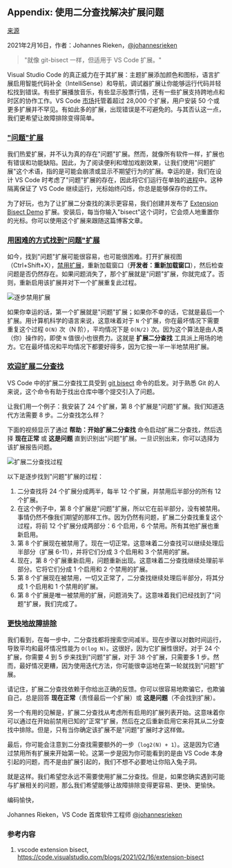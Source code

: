 ## Appendix: 使用二分查找解决扩展问题

[来源](https://code.visualstudio.com/blogs/2021/02/16/extension-bisect "Permalink to Resolving extension issues with bisect")

2021年2月16日，作者：Johannes Rieken，[@johannesrieken](https://twitter.com/johannesrieken)

> "就像 git-bisect 一样，但适用于 VS Code 扩展。"

Visual Studio Code 的真正威力在于其扩展：主题扩展添加颜色和图标，语言扩展启用智能代码补全（IntelliSense）和导航，调试器扩展让你能够运行代码并轻松找到错误。有些扩展播放音乐，有些显示股票行情，还有一些扩展支持跨地点和时区的协作工作。VS Code [市场](https://marketplace.visualstudio.com/vscode)托管着超过 28,000 个扩展，用户安装 50 个或更多扩展并不罕见。有如此多的扩展，出现错误是不可避免的。与其否认这一点，我们更希望让故障排除变得简单。

### ["问题"扩展](https://code.visualstudio.com/blogs/2021/02/16/extension-bisect#_bad-extensions)

我们热爱扩展，并不认为真的存在"问题"扩展。然而，就像所有软件一样，扩展也有错误和功能缺陷。因此，为了阅读便利和增加戏剧效果，让我们使用"问题扩展"这个术语，指的是可能会崩溃或显示不期望行为的扩展。幸运的是，我们在设计 VS Code 时考虑了"问题"扩展的存在，因此将它们运行在单独的[进程](https://code.visualstudio.com/api/advanced-topics/extension-host)中。这种隔离保证了 VS Code 继续运行，光标始终闪烁，你总是能够保存你的工作。

为了好玩，也为了让扩展二分查找的演示更容易，我们创建并发布了 [Extension Bisect Demo](https://marketplace.visualstudio.com/items?itemName=jrieken.bisectdemo) 扩展。安装后，每当你输入"bisect"这个词时，它会烦人地重置你的光标。你可以使用这个扩展来跟随这篇博客文章。

### [用困难的方式找到"问题"扩展](https://code.visualstudio.com/blogs/2021/02/16/extension-bisect#_finding-a-bad-extension-the-hard-way)

如今，找到"问题"扩展可能很容易，也可能很困难。打开扩展视图（Ctrl+Shift+X），[禁用扩展](https://code.visualstudio.com/docs/configure/extensions/extension-marketplace#_disable-an-extension)，重新加载窗口（**开发者：重新加载窗口**），然后检查问题是否仍然存在。如果问题消失了，那个扩展就是"问题"扩展，你就完成了。否则，重新启用该扩展并对下一个扩展重复此过程。

![逐步禁用扩展](https://code.visualstudio.com/assets/blogs/2021/02/16/disable_manually.png)

如果你幸运的话，第一个扩展就是"问题"扩展；如果你不幸的话，它就是最后一个扩展。用计算机科学的语言来说，这意味着对于 `N` 个扩展，你在最坏情况下需要重复这个过程 `O(N)` 次（N 阶），平均情况下是 `O(N/2)` 次。因为这个算法是由人类（你）操作的，即使 `N` 值很小也很费力。这就是 **扩展二分查找** 工具派上用场的地方。它在最坏情况和平均情况下都要好得多，因为它按一半一半地禁用扩展。

### [欢迎扩展二分查找](https://code.visualstudio.com/blogs/2021/02/16/extension-bisect#_welcome-extension-bisect)

VS Code 中的扩展二分查找工具受到 [git bisect](https://git-scm.com/docs/git-bisect) 命令的启发。对于熟悉 Git 的人来说，这个命令有助于找出仓库中哪个提交引入了问题。

让我们用一个例子：我安装了 24 个扩展，第 8 个扩展是"问题"扩展。我们知道迭代方法需要 8 步。二分查找怎么样？

下面的视频显示了通过 **帮助：开始扩展二分查找** 命令启动扩展二分查找，然后选择 **现在正常** 或 **这是问题** 直到识别出"问题"扩展。一旦识别出来，你可以选择为该扩展报告问题。

![扩展二分查找过程](https://code.visualstudio.com/assets/blogs/2021/02/16/bisect.gif)

以下是逐步找到"问题"扩展的过程：

1. 二分查找将 24 个扩展分成两半，每半 12 个扩展，并禁用后半部分的所有 12 个扩展。
2. 在这个例子中，第 8 个扩展是"问题"扩展，所以它在前半部分，没有被禁用。事情仍然不像我们期望的那样工作。因为仍然有问题，扩展二分查找重复这个过程，将前 12 个扩展分成两部分：6 个启用，6 个禁用。所有其他扩展也重新启用。
3. 第 8 个扩展现在被禁用了。现在一切正常。这意味着二分查找可以继续处理后半部分（扩展 6-11），并将它们分成 3 个启用和 3 个禁用的扩展。
4. 现在，第 8 个扩展重新启用，问题重新出现。这意味着二分查找继续处理前半部分。它将它们分成 1 个启用和 2 个禁用的扩展。
5. 第 8 个扩展现在被禁用，一切又正常了，二分查找继续处理后半部分，将其分成 1 个启用和 1 个禁用的扩展。
6. 第 8 个扩展是唯一被禁用的扩展，问题消失了。这意味着我们已经找到了"问题"扩展，我们完成了。

### [更快地故障排除](https://code.visualstudio.com/blogs/2021/02/16/extension-bisect#_troubleshoot-faster)

我们看到，在每一步中，二分查找都将搜索空间减半。现在步骤以对数时间运行，导致平均和最坏情况性能为 `O(log N)`。这很好，因为它扩展性很好。对于 24 个扩展，你需要 4 到 5 步来找到"问题"扩展，对于 38 个扩展，只需要多 1 步。然而，最好情况更糟，因为使用迭代方法，你可能很幸运地在第一轮就找到"问题"扩展。

请记住，扩展二分查找依赖于你给出正确的反馈。你可以很容易地欺骗它，也欺骗自己，总是回答 **现在正常**（责怪最后一个扩展）或 **这是问题**（不会找到扩展）。

另一个有用的见解是，扩展二分查找从考虑所有启用的扩展列表开始。这意味着你可以通过在开始前禁用已知的"正常"扩展，然后在之后重新启用它来将其从二分查找中排除。但是，只有当你确定该扩展不是"问题"扩展时才这样做。

最后，你可能会注意到二分查找需要额外的一步（`log2(N) + 1`）。这是因为它通过禁用所有扩展来开始第一轮。这第一步是因为你可能看到的是由 VS Code 本身引起的问题，而不是由扩展引起的，我们不想不必要地让你陷入兔子洞。

就是这样。我们希望您永远不需要使用扩展二分查找。但是，如果您确实遇到可能与扩展相关的问题，那么我们希望能够让故障排除变得更容易、更快、更愉快。

编码愉快，

Johannes Rieken，VS Code 首席软件工程师 [@johannesrieken](https://twitter.com/johannesrieken)

### 参考内容

1. vscode extension bisect, https://code.visualstudio.com/blogs/2021/02/16/extension-bisect